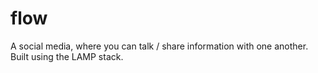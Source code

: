 # flow
A social media, where you can talk / share information with one another. Built using the LAMP stack.
